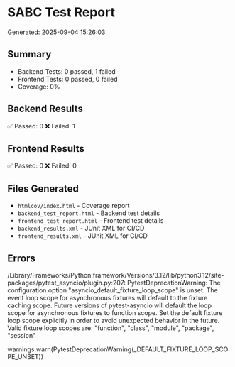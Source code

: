 
# SABC Test Report
Generated: 2025-09-04 15:26:03

## Summary
- Backend Tests: 0 passed, 1 failed
- Frontend Tests: 0 passed, 0 failed
- Coverage: 0%

## Backend Results
✅ Passed: 0
❌ Failed: 1

## Frontend Results
✅ Passed: 0
❌ Failed: 0

## Files Generated
- `htmlcov/index.html` - Coverage report
- `backend_test_report.html` - Backend test details
- `frontend_test_report.html` - Frontend test details
- `backend_results.xml` - JUnit XML for CI/CD
- `frontend_results.xml` - JUnit XML for CI/CD

## Errors
/Library/Frameworks/Python.framework/Versions/3.12/lib/python3.12/site-packages/pytest_asyncio/plugin.py:207: PytestDeprecationWarning: The configuration option "asyncio_default_fixture_loop_scope" is unset.
The event loop scope for asynchronous fixtures will default to the fixture caching scope. Future versions of pytest-asyncio will default the loop scope for asynchronous fixtures to function scope. Set the default fixture loop scope explicitly in order to avoid unexpected behavior in the future. Valid fixture loop scopes are: "function", "class", "module", "package", "session"

  warnings.warn(PytestDeprecationWarning(_DEFAULT_FIXTURE_LOOP_SCOPE_UNSET))


